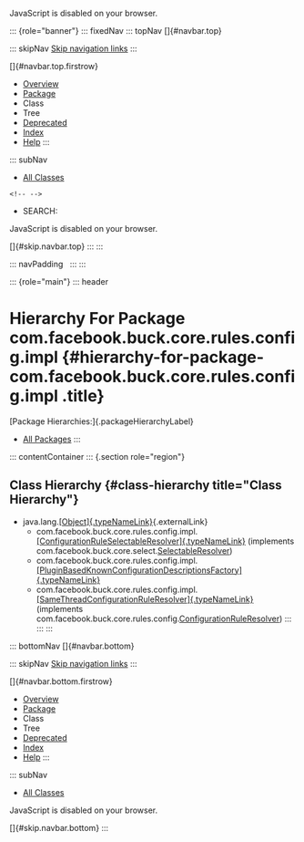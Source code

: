 <div>

JavaScript is disabled on your browser.

</div>

::: {role="banner"}
::: fixedNav
::: topNav
[]{#navbar.top}

::: skipNav
[Skip navigation links](#skip.navbar.top "Skip navigation links")
:::

[]{#navbar.top.firstrow}

-   [Overview](../../../../../../../index.html)
-   [Package](package-summary.html)
-   Class
-   Tree
-   [Deprecated](../../../../../../../deprecated-list.html)
-   [Index](../../../../../../../index-all.html)
-   [Help](../../../../../../../help-doc.html)
:::

::: subNav
-   [All Classes](../../../../../../../allclasses.html)

```{=html}
<!-- -->
```
-   SEARCH:

<div>

<div>

JavaScript is disabled on your browser.

</div>

</div>

[]{#skip.navbar.top}
:::
:::

::: navPadding
 
:::
:::

::: {role="main"}
::: header
# Hierarchy For Package com.facebook.buck.core.rules.config.impl {#hierarchy-for-package-com.facebook.buck.core.rules.config.impl .title}

[Package Hierarchies:]{.packageHierarchyLabel}

-   [All Packages](../../../../../../../overview-tree.html)
:::

::: contentContainer
::: {.section role="region"}
## Class Hierarchy {#class-hierarchy title="Class Hierarchy"}

-   java.lang.[[Object]{.typeNameLink}](http://docs.oracle.com/javase/7/docs/api/java/lang/Object.html?is-external=true "class or interface in java.lang"){.externalLink}
    -   com.facebook.buck.core.rules.config.impl.[[ConfigurationRuleSelectableResolver]{.typeNameLink}](ConfigurationRuleSelectableResolver.html "class in com.facebook.buck.core.rules.config.impl")
        (implements
        com.facebook.buck.core.select.[SelectableResolver](../../../select/SelectableResolver.html "interface in com.facebook.buck.core.select"))
    -   com.facebook.buck.core.rules.config.impl.[[PluginBasedKnownConfigurationDescriptionsFactory]{.typeNameLink}](PluginBasedKnownConfigurationDescriptionsFactory.html "class in com.facebook.buck.core.rules.config.impl")
    -   com.facebook.buck.core.rules.config.impl.[[SameThreadConfigurationRuleResolver]{.typeNameLink}](SameThreadConfigurationRuleResolver.html "class in com.facebook.buck.core.rules.config.impl")
        (implements
        com.facebook.buck.core.rules.config.[ConfigurationRuleResolver](../ConfigurationRuleResolver.html "interface in com.facebook.buck.core.rules.config"))
:::
:::
:::

::: bottomNav
[]{#navbar.bottom}

::: skipNav
[Skip navigation links](#skip.navbar.bottom "Skip navigation links")
:::

[]{#navbar.bottom.firstrow}

-   [Overview](../../../../../../../index.html)
-   [Package](package-summary.html)
-   Class
-   Tree
-   [Deprecated](../../../../../../../deprecated-list.html)
-   [Index](../../../../../../../index-all.html)
-   [Help](../../../../../../../help-doc.html)
:::

::: subNav
-   [All Classes](../../../../../../../allclasses.html)

<div>

<div>

JavaScript is disabled on your browser.

</div>

</div>

[]{#skip.navbar.bottom}
:::
